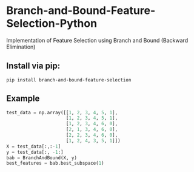 # Branch-and-Bound-Feature-Selection-Python
Implementation of Feature Selection using Branch and Bound (Backward Elimination)

## Install via pip:
```
pip install branch-and-bound-feature-selection
```


## Example
```python
test_data = np.array([[1, 2, 3, 4, 5, 1],
                      [1, 2, 3, 4, 5, 1],
                      [1, 2, 3, 4, 6, 0],
                      [2, 1, 3, 4, 6, 0],
                      [2, 2, 3, 4, 6, 0],
                      [1, 2, 4, 3, 5, 1]])
X = test_data[:,:-1]
y = test_data[:, -1:]   
bab = BranchAndBound(X, y)     
best_features = bab.best_subspace(1)
```
